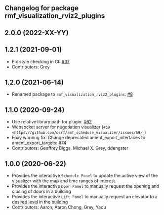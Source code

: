 ## Changelog for package rmf_visualization_rviz2_plugins

2.0.0 (2022-XX-YY)
------------------

1.2.1 (2021-09-01)
------------------
* Fix style checking in CI: [#37](https://github.com/open-rmf/rmf_visualization/pull/37)
* Contributors: Grey

1.2.0 (2021-06-14)
------------------
* Renamed package to `rmf_visualization_rviz2_plugins`: [#8](https://github.com/open-rmf/rmf_visualization/pull/8)

1.1.0 (2020-09-24)
-----------
* Use relative library path for plugin: [#62](https://github.com/osrf/rmf_schedule_visualizer/pull/62)
* Websocket server for negotiation visualizer (`#69 <https://github.com/osrf/rmf_schedule_visualizer/issues/69>`_)
* Foxy warning fix: Change deprecated ament_export_interfaces to ament_export_targets: [#74](https://github.com/osrf/rmf_schedule_visualizer/pull/74)
* Contributors: Geoffrey Biggs, Michael X. Grey, ddengster

1.0.0 (2020-06-22)
------------------
* Provides the interactive `Schedule Panel` to update the active view of the visualizer with the map and time ranges of interest.
* Provides the interactive `Door Panel` to manually request the opening and closing of doors in a building
* Provides the interactive `Lift Panel` to manually request an elevator to a desired level in the building
* Contributors: Aaron, Aaron Chong, Grey, Yadu
